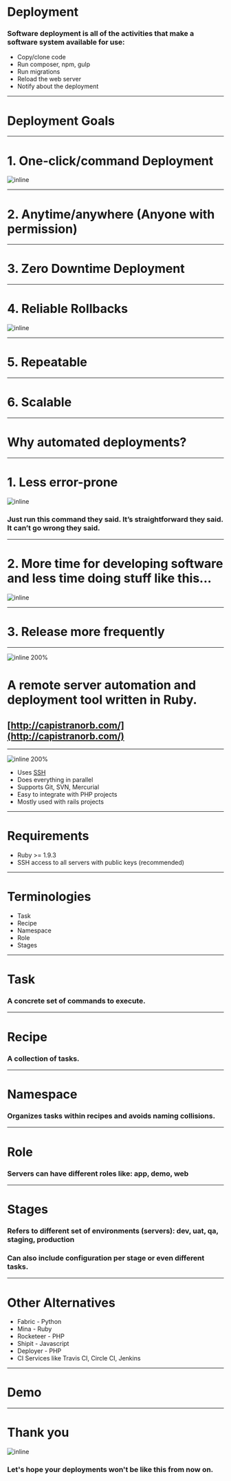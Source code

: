 # Deployment

### Software deployment is all of the activities that make a software system available for use:

* Copy/clone code
* Run composer, npm, gulp
* Run migrations
* Reload the web server
* Notify about the deployment

---

# Deployment Goals

---

# 1. One-click/command Deployment

![inline](images/push.gif)

---

# 2. Anytime/anywhere (Anyone with permission)

---

# 3. Zero Downtime Deployment

---

# 4. Reliable Rollbacks

![inline](images/rollback.gif)

---

# 5. Repeatable

<!-- Reusable and reproducible -->

---

# 6. Scalable

---

# Why automated deployments?

---

# 1. Less error-prone

![inline](images/well.gif)

### Just run this command they said. It’s straightforward they said. It can’t go wrong they said.

---

# 2. More time for developing software and less time doing stuff like this...

![inline](images/debugging.gif)

---

# 3. Release more frequently

---

![inline 200%](images/capistrano.png)

# A remote server automation and deployment tool written in Ruby.

## [http://capistranorb.com/](http://capistranorb.com/)

---

![inline 200%](images/capistrano.png)

* Uses [SSH](http://www.openssh.com/)
* Does everything in parallel
* Supports Git, SVN, Mercurial
* Easy to integrate with PHP projects
* Mostly used with rails projects

---

# Requirements

* Ruby >= 1.9.3
* SSH access to all servers with public keys (recommended)

---

# Terminologies

* Task
* Recipe
* Namespace
* Role
* Stages

---

# Task

### A concrete set of commands to execute.

---

# Recipe

### A collection of tasks.

---

# Namespace

### Organizes tasks within recipes and avoids naming collisions.

---

# Role

### Servers can have different roles like: app, demo, web

---

# Stages

### Refers to different set of environments (servers): dev, uat, qa, staging, production

### Can also include configuration per stage or even different tasks.

---

# Other Alternatives

* Fabric - Python
* Mina - Ruby
* Rocketeer - PHP
* Shipit - Javascript
* Deployer - PHP
* CI Services like Travis CI, Circle CI, Jenkins

---

# Demo

---

# Thank you

![inline](images/friday.gif)

### Let's hope your deployments won't be like this from now on.
